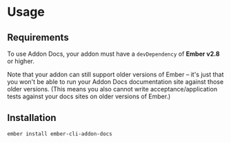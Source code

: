 # Usage

## Requirements

To use Addon Docs, your addon must have a `devDependency` of **Ember v2.8** or higher.

Note that your addon can still support older versions of Ember – it's just that you won't be able to run your Addon Docs documentation site against those older versions. (This means you also cannot write acceptance/application tests against your docs sites on older versions of Ember.)


## Installation

```sh
ember install ember-cli-addon-docs
```

<!-- ## New addons


## Existing addons -->
